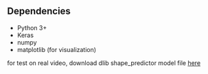 ## Dependencies

- Python 3+
- Keras
- numpy
- matplotlib (for visualization)

for test on real video, download dlib shape_predictor model file [here](https://github.com/davisking/dlib-models/blob/master/shape_predictor_68_face_landmarks.dat.bz2)
